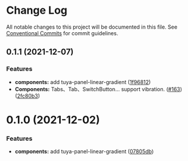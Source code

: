 # Change Log

All notable changes to this project will be documented in this file.
See [Conventional Commits](https://conventionalcommits.org) for commit guidelines.

## 0.1.1 (2021-12-07)


### Features

* **components:** add tuya-panel-linear-gradient ([1f96812](https://github.com/tuya/tuya-panel-kit/commit/1f968129a134eeac9fda412bffccf32943f73aa3))
* **Components:** Tabs、Tab、SwitchButton... support vibration. ([#163](https://github.com/tuya/tuya-panel-kit/issues/163)) ([2fc80b3](https://github.com/tuya/tuya-panel-kit/commit/2fc80b3924890e9f5076475472ac5d5b41f17f33))





# 0.1.0 (2021-12-02)


### Features

* **components:** add tuya-panel-linear-gradient ([07805db](https://github.com/tuya/tuya-panel-kit/commit/07805db2e1482d3786584345e82633a9cb190575))
